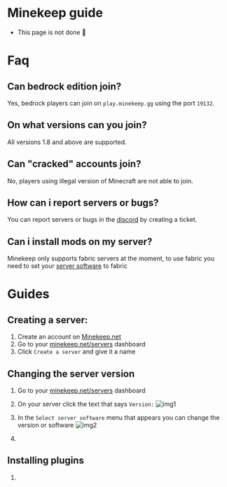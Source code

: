 # Minekeep guide

- This page is not done 🚧

# Faq

## Can bedrock edition join?
  Yes, bedrock players can join on `play.minekeep.gg` using the port `19132`.

## On what versions can you join?
  All versions 1.8 and above are supported.
  
## Can "cracked" accounts join?
  No, players using illegal version of Minecraft are not able to join.

## How can i report servers or bugs?
  You can report servers or bugs in the [discord](https://discord.com/invite/minekeep-1116455059132268634) by creating a ticket.

## Can i install mods on my server?
  Minekeep only supports fabric servers at the moment, to use fabric you need to set your [server software](#changing-the-server-version) to fabric

# Guides

## Creating a server:
  1. Create an account on [Minekeep.net](https://minekeep.net/)
  2. Go to your [minekeep.net/servers](https://minekeep.net/servers) dashboard
  3. Click `Create a server` and give it a name

## Changing the server version
  1. Go to your [minekeep.net/servers](https://minekeep.net/servers) dashboard
  2. On your server click the text that says `Version:`
     ![img1](https://joplayxyz.github.io/mk-guide/media/images/server_versions.png)
  4. In the `Select server software` menu that appears you can change the version or software
     ![img2](https://joplayxyz.github.io/mk-guide/media/images/server_software.png)

  6. 

## Installing plugins
  1.
